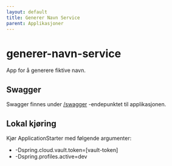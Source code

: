 ```yaml
---
layout: default
title: Generer Navn Service
parent: Applikasjoner
---
```


# generer-navn-service
App for å generere fiktive navn.

## Swagger
Swagger finnes under [/swagger](https://generer-navn-service.dev.adeo.no/swagger) -endepunktet til applikasjonen.

## Lokal kjøring
Kjør ApplicationStarter med følgende argumenter:
 - -Dspring.cloud.vault.token=[vault-token]
 - -Dspring.profiles.active=dev

